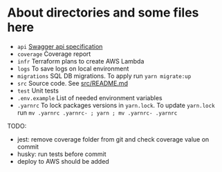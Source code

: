 # About directories and some files here

- `api` [Swagger api specification](api/index.html)
- `coverage` Coverage report
- `infr` Terraform plans to create AWS Lambda 
- `logs` To save logs on local environment
- `migrations` SQL DB migrations. To apply run `yarn migrate:up`
- `src` Source code. See [src/README.md](src/README.md)
- `test` Unit tests
- `.env.example` List of needed environment variables
- `.yarnrc` To lock packages versions in `yarn.lock`. To update `yarn.lock` run `mv .yarnrc .yarnrc- ; yarn ; mv .yarnrc- .yarnrc`

TODO:
- jest: remove coverage folder from git and check coverage value on commit
- husky: run tests before commit
- deploy to AWS should be added
